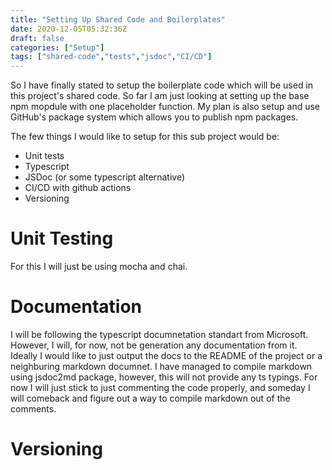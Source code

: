 ```yaml
---
title: "Setting Up Shared Code and Boilerplates"
date: 2020-12-05T05:32:36Z
draft: false 
categories: ["Setup"]
tags: ["shared-code","tests","jsdoc","CI/CD"]
---
```


So I have finally stated to setup the boilerplate code which will be used in this project's shared code. So far I am just looking at setting up the base npm mopdule with one placeholder function. My plan is also setup and use GitHub's package system which allows you to publish npm packages.

The few things I would like to setup for this sub project would be:
- Unit tests
- Typescript
- JSDoc (or some typescript alternative)
- CI/CD with github actions
- Versioning

# Unit Testing
For this I will just be using mocha and chai.

# Documentation
I will be following the typescript documnetation standart from Microsoft. However, I will, for now, not be generation any documentation from it. Ideally I would like to just output the docs to the README of the project or a neighburing markdown documnet. I have managed to compile markdown using jsdoc2md package, however, this will not provide any ts typings. For now I will just stick to just commenting the code properly, and someday I will comeback and figure out a way to compile markdown out of the comments.


# Versioning

